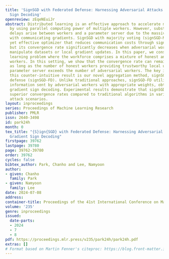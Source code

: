```yaml
---
title: 'SignSGD with Federated Defense: Harnessing Adversarial Attacks through Gradient
  Sign Decoding'
openreview: zEqeNEuiJr
abstract: Distributed learning is an effective approach to accelerate model training
  by using parallel computing power of multiple workers. However, substantial communication
  delays arise between workers and a parameter server due to the massive costs associated
  with communicating gradients. SignSGD with majority voting (signSGD-MV) is a simple
  yet effective optimizer that reduces communication costs through sign quantization,
  but its convergence rate significantly decreases when adversarial workers arbitrarily
  manipulate datasets or local gradient updates. In this paper, we consider a distributed
  learning problem where the workforce comprises a mixture of honest and adversarial
  workers. In this setting, we show that the convergence rate can remain invariant
  as long as the number of honest workers providing trustworthy local updates to the
  parameter server exceeds the number of adversarial workers. The key idea behind
  this counter-intuitive result is our novel aggregation method, signSGD with federated
  defense (signSGD-FD). Unlike traditional approaches, signSGD-FD utilizes the gradient
  information sent by adversarial workers with appropriate weights, obtained through
  gradient sign decoding. Experimental results demonstrate that signSGD-FD achieves
  superior convergence rates compared to traditional algorithms in various adversarial
  attack scenarios.
layout: inproceedings
series: Proceedings of Machine Learning Research
publisher: PMLR
issn: 2640-3498
id: park24h
month: 0
tex_title: "{S}ign{SGD} with Federated Defense: Harnessing Adversarial Attacks through
  Gradient Sign Decoding"
firstpage: 39762
lastpage: 39780
page: 39762-39780
order: 39762
cycles: false
bibtex_author: Park, Chanho and Lee, Namyoon
author:
- given: Chanho
  family: Park
- given: Namyoon
  family: Lee
date: 2024-07-08
address:
container-title: Proceedings of the 41st International Conference on Machine Learning
volume: '235'
genre: inproceedings
issued:
  date-parts:
  - 2024
  - 7
  - 8
pdf: https://proceedings.mlr.press/v235/park24h/park24h.pdf
extras: []
# Format based on Martin Fenner's citeproc: https://blog.front-matter.io/posts/citeproc-yaml-for-bibliographies/
---
```

